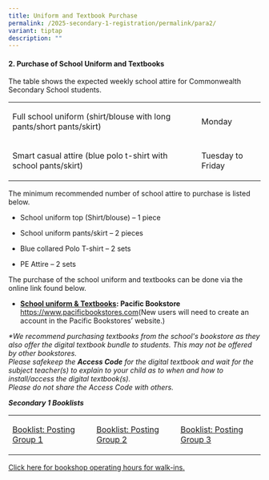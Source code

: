 ```yaml
---
title: Uniform and Textbook Purchase
permalink: /2025-secondary-1-registration/permalink/para2/
variant: tiptap
description: ""
---
```

<h4>2. Purchase of School Uniform and Textbooks</h4>
<p>The table shows the expected weekly school attire for Commonwealth Secondary
School students.</p>
<table style="minWidth: 50px">
<colgroup>
<col>
<col>
</colgroup>
<tbody>
<tr>
<td rowspan="1" colspan="1">
<p>Full school uniform (shirt/blouse with long pants/short pants/skirt)</p>
</td>
<td rowspan="1" colspan="1">
<p>Monday</p>
</td>
</tr>
<tr>
<td rowspan="1" colspan="1">
<p>Smart casual attire (blue polo t-shirt with school pants/skirt)</p>
</td>
<td rowspan="1" colspan="1">
<p>Tuesday to Friday</p>
</td>
</tr>
</tbody>
</table>
<p></p>
<p>The minimum recommended number of school attire to purchase is listed
below.</p>
<ul data-tight="true" class="tight">
<li>
<p>School uniform top (Shirt/blouse) – 1 piece</p>
</li>
<li>
<p>School uniform pants/skirt – 2 pieces</p>
</li>
<li>
<p>Blue collared Polo T-shirt – 2 sets</p>
</li>
<li>
<p>PE Attire – 2 sets</p>
</li>
</ul>
<p>The purchase of the school uniform and textbooks can be done via the online
link found below.</p>
<ul data-tight="true" class="tight">
<li>
<p><strong><u>School uniform &amp; Textbooks</u>: Pacific Bookstore </strong>
<a href="https://www.pacificbookstores.com" rel="noopener noreferrer nofollow" target="_blank">https://www.pacificbookstores.com</a>(New users will need to create an
account in the Pacific Bookstores’ website.)</p>
<p></p>
</li>
</ul>
<p><em>*We recommend purchasing textbooks from the school's bookstore as they also offer the digital textbook bundle to students. This may not be offered by other bookstores.</em>
<br><em>Please safekeep the </em><strong><em>Access Code</em></strong><em> for the digital textbook and wait for the subject teacher(s) to explain to your child as to when and how to install/access the digital textbook(s).</em>
<br><em>Please do not share the Access Code with others.</em>
</p>
<p><strong><em>Secondary 1 Booklists</em></strong>
</p>
<table style="minWidth: 75px">
<colgroup>
<col>
<col>
<col>
</colgroup>
<tbody>
<tr>
<td rowspan="1" colspan="1">
<p><a href="/files/2025 Sec 1 Registration/2A_Book_List_Posting_Group_1.pdf" rel="noopener nofollow" target="_blank">Booklist: Posting Group 1</a>
</p>
</td>
<td rowspan="1" colspan="1">
<p><a href="/files/2025 Sec 1 Registration/2B_Book_List_Posting_Group_2.pdf" rel="noopener nofollow" target="_blank">Booklist: Posting Group 2</a>
</p>
</td>
<td rowspan="1" colspan="1">
<p><a href="/files/2025 Sec 1 Registration/2C_Book_List_Posting_Group_3.pdf" rel="noopener nofollow" target="_blank">Booklist: Posting Group 3</a>
</p>
</td>
</tr>
</tbody>
</table>
<p><a href="/files/2025 Sec 1 Registration/2D_On_SIte_Bookshop_Opening_Hours.pdf" rel="noopener nofollow" target="_blank">Click here for bookshop operating hours for walk-ins.</a>
</p>